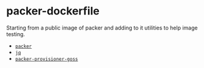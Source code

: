 # packer-dockerfile

Starting from a public image of packer and adding to it utilities to help image testing.

- [`packer`](https://www.packer.io/)
- [`jq`](https://stedolan.github.io/jq/)
- [`packer-provisioner-goss`](https://github.com/YaleUniversity/packer-provisioner-goss)
